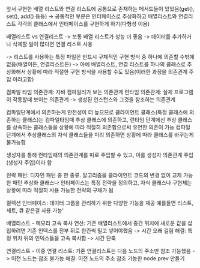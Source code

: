 앞서 구현한 배열 리스트와 연결 리스트에 공통으로 존재하는 메서드들이 있었음(get(), set(), add() 등등)
-> 공통적인 부분은 인터페이스로 추상화하고 배열리스트와 연결리스트 각각의 클래스에서 인터페이스를 구현하게 하기(다형성 이용)


배열리스트 vs 연결리스트
-> 보통 배열 리스트가 성능 더 좋음
-> 데이터를 추가하거나 삭제할 일이 많다면 연결 리스트 사용

-> 리스트를 사용하는 특정 파일은 반드시 구체적인 구현 방식 중 하나에 의존할 수밖에 없음(배열이든, 연결리스트든)
-> 아예 배열리스트, 연결 리스트를 하나의 클래스로 추상화해서 상황에 따라 적절한 구현 방식을 사용할 수도 있음(이러한 과정을 의존관계 주입 이라고함)

컴파일 타임 의존관계: 자바 컴파일러가 보는 의존관계
런타임 의존관계: 실제 프로그램이 작동할때 보이는 의존관계 
-> 생성된 인스턴스와 그것을 참조하는 의존관계

컴파일단계에서 의존하는게 안전성이 더 높으므로 클라이언트 클래스(특정 클래스에 의존하는 클래스)는 컴파일타임때 추상 클래스에 의존하고, 런타임 단계에선 추상 클래스를 상속하는 클래스들을 상황에 따라 적절히 의존함으로써 유연한 의존이 가능 
컴파일 단계에서 추상클래스의 자식 클래스들을 미리 의존하면 상황에 따라 클래스를 바꾸는게 불가능함

생성자를 통해 런타임때의 의존관계를 따로 주입할 수 있고, 이를 생성자 의존관계 주입(생성자 주입)이라 함

전략 패턴: 디자인 패턴 중 한 종류. 알고리즘을 클라이언트 코드의 변경 없이 교제 가능한 패턴
추상화 클래스나 인터페이스는 특정 전략을 정의하고, 자식 클래스나 구현체는 상황에 따라 적절히 사용 가능한 전략의 구체가 됨

컬렉션 인터페이스: 데이터 그룹을 관리하기 위한 다양한 기능을 제공
예를들면 리스트, 세트, 큐 같은걸 사용 가능'

배열리스트 - 메모리 고속 복사 연산:
기존 배열리스트에서 중간 위치에 새로운 값을 삽입하려면 기존 인덱스를 전부 뒤로 한칸씩 밀고 넣어야했음 -> 시간 오래 걸림
해결: 특정 위치 뒤의 인덱스들을 고속 복사함 -> 시간 단축

연결리스트 - 이중 연결 리스트:
기존 연결리스트는 다음 노드의 주소만 참조 가능했음 -> 이전 노드는 참조 불가능
해결: 이전 노드의 주소 참조 가능한 node.prev 만들기